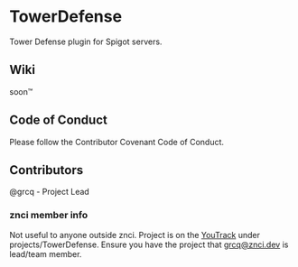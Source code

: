 # TowerDefense

Tower Defense plugin for Spigot servers.

## Wiki

soon:tm:

## Code of Conduct

Please follow the Contributor Covenant Code of Conduct.

## Contributors

@grcq - Project Lead

### znci member info
Not useful to anyone outside znci.
Project is on the [YouTrack](https://znci.youtrack.cloud) under projects/TowerDefense. Ensure you have the project that grcq@znci.dev is lead/team member.
